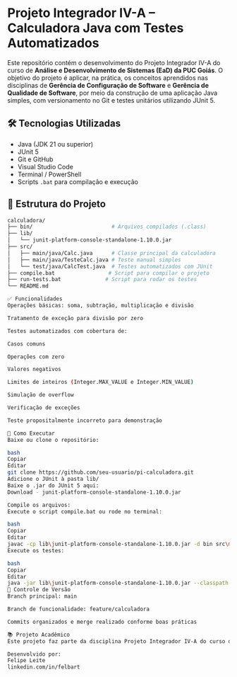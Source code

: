 # Projeto Integrador IV-A – Calculadora Java com Testes Automatizados

Este repositório contém o desenvolvimento do Projeto Integrador IV-A do curso de **Análise e Desenvolvimento de Sistemas (EaD) da PUC Goiás**. O objetivo do projeto é aplicar, na prática, os conceitos aprendidos nas disciplinas de **Gerência de Configuração de Software** e **Gerência de Qualidade de Software**, por meio da construção de uma aplicação Java simples, com versionamento no Git e testes unitários utilizando JUnit 5.

## 🛠 Tecnologias Utilizadas

- Java (JDK 21 ou superior)
- JUnit 5
- Git e GitHub
- Visual Studio Code
- Terminal / PowerShell
- Scripts `.bat` para compilação e execução

## 📂 Estrutura do Projeto

```bash
calculadora/
├── bin/                         # Arquivos compilados (.class)
├── lib/
│   └── junit-platform-console-standalone-1.10.0.jar
├── src/
│   ├── main/java/Calc.java      # Classe principal da calculadora
│   ├── main/java/TesteCalc.java # Teste manual simples
│   └── test/java/CalcTest.java  # Testes automatizados com JUnit
├── compile.bat                 # Script para compilar o projeto
├── run-tests.bat              # Script para rodar os testes
└── README.md

✅ Funcionalidades
Operações básicas: soma, subtração, multiplicação e divisão

Tratamento de exceção para divisão por zero

Testes automatizados com cobertura de:

Casos comuns

Operações com zero

Valores negativos

Limites de inteiros (Integer.MAX_VALUE e Integer.MIN_VALUE)

Simulação de overflow

Verificação de exceções

Teste propositalmente incorreto para demonstração

🚀 Como Executar
Baixe ou clone o repositório:

bash
Copiar
Editar
git clone https://github.com/seu-usuario/pi-calculadora.git
Adicione o JUnit à pasta lib/
Baixe o .jar do JUnit 5 aqui:
Download - junit-platform-console-standalone-1.10.0.jar

Compile os arquivos:
Execute o script compile.bat ou rode no terminal:

bash
Copiar
Editar
javac -cp lib\junit-platform-console-standalone-1.10.0.jar -d bin src\main\java\Calc.java src\test\java\CalcTest.java
Execute os testes:

bash
Copiar
Editar
java -jar lib\junit-platform-console-standalone-1.10.0.jar --classpath bin --scan-classpath
🔄 Controle de Versão
Branch principal: main

Branch de funcionalidade: feature/calculadora

Commits organizados e merge realizado conforme boas práticas

📚 Projeto Acadêmico
Este projeto faz parte da disciplina Projeto Integrador IV-A do curso de ADS (EaD) da PUC Goiás, com foco prático na aplicação de testes, versionamento e qualidade de código.

Desenvolvido por:
Felipe Leite
linkedin.com/in/felbart
